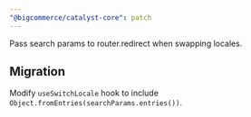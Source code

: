 ```yaml
---
"@bigcommerce/catalyst-core": patch
---
```


Pass search params to router.redirect when swapping locales.

## Migration

Modify `useSwitchLocale` hook to include `Object.fromEntries(searchParams.entries())`.
